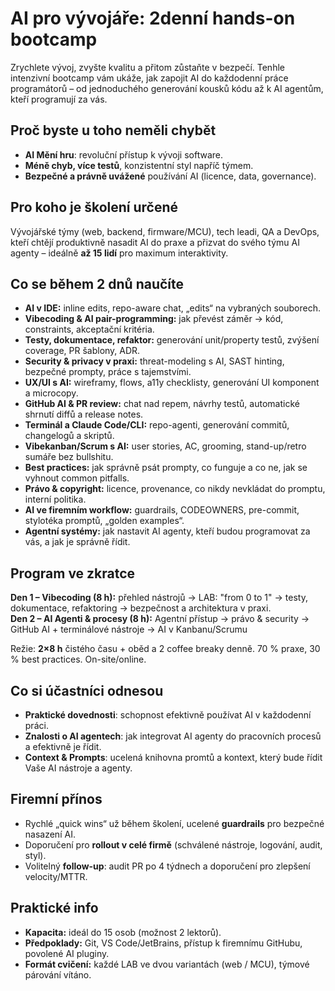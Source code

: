 # **AI pro vývojáře: 2denní hands-on bootcamp**

Zrychlete vývoj, zvyšte kvalitu a přitom zůstaňte v bezpečí. Tenhle intenzivní bootcamp vám ukáže, jak zapojit AI do každodenní práce programátorů – od jednoduchého generování kousků kódu až k AI agentům, kteří programují za vás.

## **Proč byste u toho neměli chybět**

-   **AI Mění hru**: revoluční přístup k vývoji software.
-   **Méně chyb, více testů**, konzistentní styl napříč týmem.
-   **Bezpečné a právně uvážené** používání AI (licence, data, governance).

## **Pro koho je školení určené**

Vývojářské týmy (web, backend, firmware/MCU), tech leadi, QA a DevOps, kteří chtějí produktivně nasadit AI do praxe a přizvat do svého týmu AI agenty – ideálně **až 15 lidí** pro maximum interaktivity.

## **Co se během 2 dnů naučíte**

-   **AI v IDE:** inline edits, repo-aware chat, „edits“ na vybraných souborech.
-   **Vibecoding & AI pair-programming:** jak převést záměr → kód, constraints, akceptační kritéria.
-   **Testy, dokumentace, refaktor:** generování unit/property testů, zvýšení coverage, PR šablony, ADR.
-   **Security & privacy v praxi:** threat-modeling s AI, SAST hinting, bezpečné prompty, práce s tajemstvími.
-   **UX/UI s AI:** wireframy, flows, a11y checklisty, generování UI komponent a microcopy.
-   **GitHub AI & PR review:** chat nad repem, návrhy testů, automatické shrnutí diffů a release notes.
-   **Terminál a Claude Code/CLI:** repo-agenti, generování commitů, changelogů a skriptů.
-   **Vibekanban/Scrum s AI:** user stories, AC, grooming, stand-up/retro sumáře bez bullshitu.
-   **Best practices:** jak správně psát prompty, co funguje a co ne, jak se vyhnout common pitfalls.
-   **Právo & copyright:** licence, provenance, co nikdy nevkládat do promptu, interní politika.
-   **AI ve firemním workflow:** guardrails, CODEOWNERS, pre-commit, stylotéka promptů, „golden examples“.
-   **Agentní systémy:** jak nastavit AI agenty, kteří budou programovat za vás, a jak je správně řídit.

<div style="page-break-after: always;"></div>

## **Program ve zkratce**

**Den 1 – Vibecoding (8 h):** přehled nástrojů → LAB: "from 0 to 1" → testy, dokumentace, refaktoring → bezpečnost a architektura v praxi.  
**Den 2 – AI Agenti & procesy (8 h):** Agentní přístup → právo & security → GitHub AI + terminálové nástroje → AI v Kanbanu/Scrumu

Režie: **2×8 h** čistého času + oběd a 2 coffee breaky denně. 70 % praxe, 30 % best practices. On-site/online.

## **Co si účastníci odnesou**

-   **Praktické dovednosti**: schopnost efektivně používat AI v každodenní práci.
-   **Znalosti o AI agentech**: jak integrovat AI agenty do pracovních procesů a efektivně je řídit.
-   **Context & Prompts**: ucelená knihovna promtů a kontext, který bude řídit Vaše AI nástroje a agenty.

## **Firemní přínos**

-   Rychlé „quick wins“ už během školení, ucelené **guardrails** pro bezpečné nasazení AI.
-   Doporučení pro **rollout v celé firmě** (schválené nástroje, logování, audit, styl).
-   Volitelný **follow-up**: audit PR po 4 týdnech a doporučení pro zlepšení velocity/MTTR.

## **Praktické info**

-   **Kapacita:** ideál do 15 osob (možnost 2 lektorů).
-   **Předpoklady:** Git, VS Code/JetBrains, přístup k firemnímu GitHubu, povolené AI pluginy.
-   **Formát cvičení:** každé LAB ve dvou variantách (web / MCU), týmové párování vítáno.
